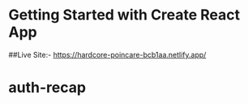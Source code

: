 # Getting Started with Create React App
##Live Site:- https://hardcore-poincare-bcb1aa.netlify.app/

# auth-recap
